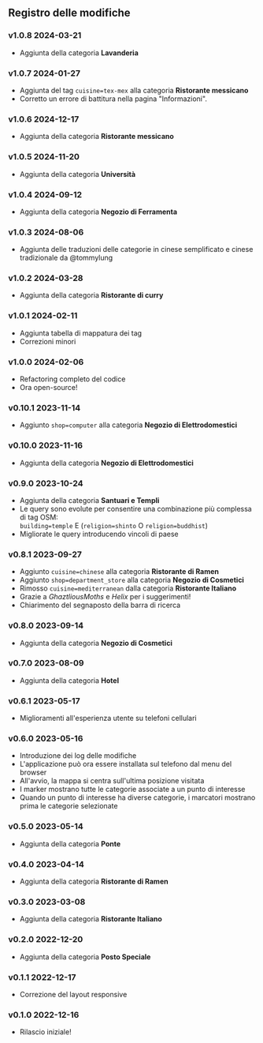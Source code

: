 ## Registro delle modifiche

### v1.0.8 <time>2024-03-21</time>
- Aggiunta della categoria **Lavanderia**

### v1.0.7 <time>2024-01-27</time>

- Aggiunta del tag `cuisine=tex-mex` alla categoria **Ristorante messicano**
- Corretto un errore di battitura nella pagina "Informazioni".

### v1.0.6 <time>2024-12-17</time>

- Aggiunta della categoria **Ristorante messicano**

### v1.0.5 <time>2024-11-20</time>

- Aggiunta della categoria **Università**

### v1.0.4 <time>2024-09-12</time>

- Aggiunta della categoria **Negozio di Ferramenta**

### v1.0.3 <time>2024-08-06</time>

- Aggiunta delle traduzioni delle categorie in cinese semplificato e cinese tradizionale da @tommylung

### v1.0.2 <time>2024-03-28</time>

- Aggiunta della categoria **Ristorante di curry**

### v1.0.1 <time>2024-02-11</time>

- Aggiunta tabella di mappatura dei tag
- Correzioni minori

### v1.0.0 <time>2024-02-06</time>

- Refactoring completo del codice
- Ora open-source!

### v0.10.1 <time>2023-11-14</time>

- Aggiunto `shop=computer` alla categoria **Negozio di Elettrodomestici**

### v0.10.0 <time>2023-11-16</time>

- Aggiunta della categoria **Negozio di Elettrodomestici**

### v0.9.0 <time>2023-10-24</time>

- Aggiunta della categoria **Santuari e Templi**
- Le query sono evolute per consentire una combinazione più complessa di tag OSM:<br> `building=temple` E (`religion=shinto` O `religion=buddhist`)
- Migliorate le query introducendo vincoli di paese

### v0.8.1 <time>2023-09-27</time>

- Aggiunto `cuisine=chinese` alla categoria **Ristorante di Ramen**
- Aggiunto `shop=department_store` alla categoria **Negozio di Cosmetici**
- Rimosso `cuisine=mediterranean` dalla categoria **Ristorante Italiano**
- Grazie a _GhaztliousMoths_ e _Helix_ per i suggerimenti!
- Chiarimento del segnaposto della barra di ricerca

### v0.8.0 <time>2023-09-14</time>

- Aggiunta della categoria **Negozio di Cosmetici**

### v0.7.0 <time>2023-08-09</time>

- Aggiunta della categoria **Hotel**

### v0.6.1 <time>2023-05-17</time>

- Miglioramenti all'esperienza utente su telefoni cellulari

### v0.6.0 <time>2023-05-16</time>

- Introduzione dei log delle modifiche
- L'applicazione può ora essere installata sul telefono dal menu del browser
- All'avvio, la mappa si centra sull'ultima posizione visitata
- I marker mostrano tutte le categorie associate a un punto di interesse
- Quando un punto di interesse ha diverse categorie, i marcatori mostrano prima le categorie selezionate

### v0.5.0 <time>2023-05-14</time>

- Aggiunta della categoria **Ponte**

### v0.4.0 <time>2023-04-14</time>

- Aggiunta della categoria **Ristorante di Ramen**

### v0.3.0 <time>2023-03-08</time>

- Aggiunta della categoria **Ristorante Italiano**

### v0.2.0 <time>2022-12-20</time>

- Aggiunta della categoria **Posto Speciale**

### v0.1.1 <time>2022-12-17</time>

- Correzione del layout responsive

### v0.1.0 <time>2022-12-16</time>

- Rilascio iniziale!
